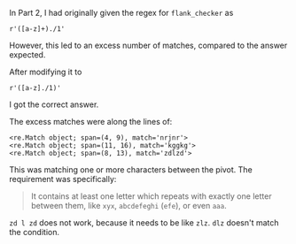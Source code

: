 In Part 2, I had originally given the regex for `flank_checker` as 

```python3
r'([a-z]+)./1'
```

However, this led to an excess number of matches, compared to the answer expected.

After modifying it to 

```python3
r'([a-z]./1)'
```

I got the correct answer.

The excess matches were along the lines of:

```python3
<re.Match object; span=(4, 9), match='nrjnr'>
<re.Match object; span=(11, 16), match='kggkg'>
<re.Match object; span=(8, 13), match='zdlzd'>
```
This was matching one or more characters between the pivot. The requirement was specifically:
> It contains at least one letter which repeats with exactly one letter between them, like `xyx`, `abcdefeghi` (`efe`), or even `aaa`.

`zd l zd` does not work, because it needs to be like `zlz`. `dlz` doesn't match the condition.
